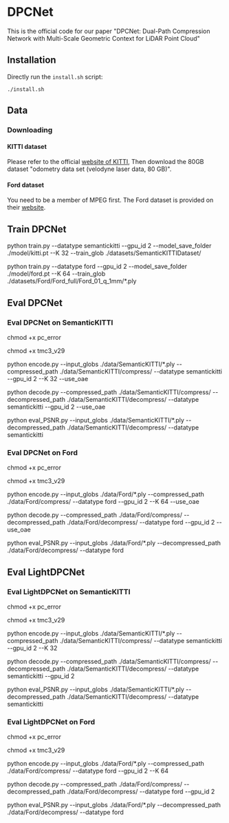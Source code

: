 # DPCNet
This is the official code for our paper "DPCNet: Dual-Path Compression Network with Multi-Scale Geometric Context for LiDAR Point Cloud"

## Installation

Directly run the `install.sh` script:
```
./install.sh
```

## Data
### Downloading
#### KITTI dataset

Please refer to the official [website of KITTI](https://www.cvlibs.net/datasets/kitti/eval_odometry.php), Then download the 80GB dataset "odometry data set (velodyne laser data, 80 GB)".

#### Ford dataset

You need to be a member of MPEG first. The Ford dataset is provided on their [website](https://mpegfs.int-evry.fr/mpegcontent/ws-mpegcontent/MPEG-I).

## Train DPCNet
python train.py --datatype semantickitti  --gpu_id 2 --model_save_folder ./model/kitti.pt --K 32 --train_glob ./datasets/SemanticKITTIDataset/



python train.py --datatype ford  --gpu_id 2 --model_save_folder ./model/ford.pt --K 64 --train_glob ./datasets/Ford/Ford_full/Ford_01_q_1mm/\*.ply

## Eval DPCNet
### Eval DPCNet on SemanticKITTI
chmod +x pc_error



chmod +x tmc3_v29



python encode.py --input_globs ./data/SemanticKITTI/\*.ply --compressed_path ./data/SemanticKITTI/compress/ --datatype semantickitti --gpu_id 2 --K 32 --use_oae



python decode.py  --compressed_path ./data/SemanticKITTI/compress/ --decompressed_path ./data/SemanticKITTI/decompress/ --datatype semantickitti --gpu_id 2 --use_oae



python eval_PSNR.py --input_globs ./data/SemanticKITTI/\*.ply --decompressed_path ./data/SemanticKITTI/decompress/ --datatype semantickitti

### Eval DPCNet on Ford

chmod +x pc_error



chmod +x tmc3_v29



python encode.py --input_globs ./data/Ford/\*.ply --compressed_path ./data/Ford/compress/ --datatype ford --gpu_id 2 --K 64 --use_oae



python decode.py  --compressed_path ./data/Ford/compress/ --decompressed_path ./data/Ford/decompress/ --datatype ford --gpu_id 2 --use_oae



python eval_PSNR.py --input_globs ./data/Ford/\*.ply --decompressed_path ./data/Ford/decompress/ --datatype ford

## Eval LightDPCNet
### Eval LightDPCNet on SemanticKITTI

chmod +x pc_error



chmod +x tmc3_v29



python encode.py --input_globs ./data/SemanticKITTI/\*.ply --compressed_path ./data/SemanticKITTI/compress/ --datatype semantickitti --gpu_id 2 --K 32



python decode.py  --compressed_path ./data/SemanticKITTI/compress/ --decompressed_path ./data/SemanticKITTI/decompress/ --datatype semantickitti --gpu_id 2



python eval_PSNR.py --input_globs ./data/SemanticKITTI/\*.ply --decompressed_path ./data/SemanticKITTI/decompress/ --datatype semantickitti

### Eval LightDPCNet on Ford

chmod +x pc_error



chmod +x tmc3_v29



python encode.py --input_globs ./data/Ford/\*.ply --compressed_path ./data/Ford/compress/ --datatype ford --gpu_id 2 --K 64



python decode.py  --compressed_path ./data/Ford/compress/ --decompressed_path ./data/Ford/decompress/ --datatype ford --gpu_id 2



python eval_PSNR.py --input_globs ./data/Ford/\*.ply --decompressed_path ./data/Ford/decompress/ --datatype ford